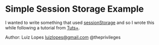 Simple Session Storage Example
==============================
I wanted to write something that used [sessionStorage](https://developer.mozilla.org/en/DOM/Storage#sessionStorage "DOM Storage") and so I wrote this while following 
a tutorial from [Tuts+](http://net.tutsplus.com/tutorials/javascript-ajax/how-to-submit-a-form-with-control-enter/ "How to Submit a Form with Control + Enter").

Author: Luiz Lopes <luizlopes@gmail.com> @theprivileges
